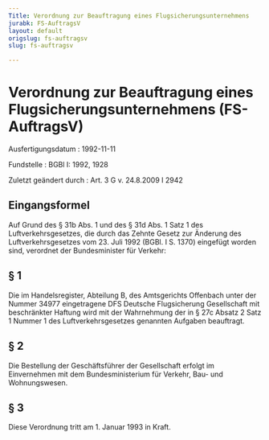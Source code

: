```yaml
---
Title: Verordnung zur Beauftragung eines Flugsicherungsunternehmens
jurabk: FS-AuftragsV
layout: default
origslug: fs-auftragsv
slug: fs-auftragsv

---
```


# Verordnung zur Beauftragung eines Flugsicherungsunternehmens (FS-AuftragsV)

Ausfertigungsdatum
:   1992-11-11

Fundstelle
:   BGBl I: 1992, 1928

Zuletzt geändert durch
:   Art. 3 G v. 24.8.2009 I 2942

## Eingangsformel

Auf Grund des § 31b Abs. 1 und des § 31d Abs. 1 Satz 1 des
Luftverkehrsgesetzes, die durch das Zehnte Gesetz zur Änderung des
Luftverkehrsgesetzes vom 23. Juli 1992 (BGBl. I S. 1370) eingefügt
worden sind, verordnet der Bundesminister für Verkehr:

## § 1

Die im Handelsregister, Abteilung B, des Amtsgerichts Offenbach unter
der Nummer 34977 eingetragene DFS Deutsche Flugsicherung Gesellschaft
mit beschränkter Haftung wird mit der Wahrnehmung der in § 27c Absatz
2 Satz 1 Nummer 1 des Luftverkehrsgesetzes genannten Aufgaben
beauftragt.

## § 2

Die Bestellung der Geschäftsführer der Gesellschaft erfolgt im
Einvernehmen mit dem Bundesministerium für Verkehr, Bau- und
Wohnungswesen.

## § 3

Diese Verordnung tritt am 1. Januar 1993 in Kraft.

